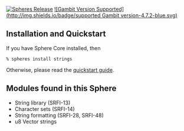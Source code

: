 [![Spheres Release](http://img.shields.io/github/release/alvatar/sphere-core.svg)](http://schemespheres.org)
[![Gambit Version Supported](http://img.shields.io/badge/supported Gambit version-4.7.2-blue.svg)](http://schemespheres.org)


## Installation and Quickstart
If you have Sphere Core installed, then

    % spheres install strings

Otherwise, please read the [quickstart guide](http://www.schemespheres.org/guides/en/quickstart).

## Modules found in this Sphere

* String library (SRFI-13)
* Character sets (SRFI-14)
* String formatting (SRFI-28, SRFI-48)
* u8 Vector strings
